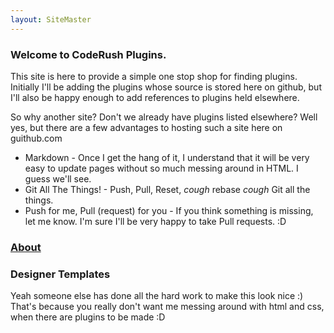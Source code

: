 ```yaml
---
layout: SiteMaster
---
```

### Welcome to CodeRush Plugins.
This site is here to provide a simple one stop shop for finding plugins.
Initially I'll be adding the plugins whose source is stored here on github, but I'll also be happy enough to add references to plugins held elsewhere.

So why another site? Don't we already have plugins listed elsewhere?
Well yes, but there are a few advantages to hosting such a site here on guithub.com

* Markdown - Once I get the hang of it, I understand that it will be very easy to update pages without so much messing around in HTML. I guess we'll see.
* Git All The Things! - Push, Pull, Reset, *cough* rebase *cough* Git all the things.
* Push for me, Pull (request) for you - If you think something is missing, let me know. I'm sure I'll be very happy to take Pull requests. :D

### [About](./About.html)


### Designer Templates
Yeah someone else has done all the hard work to make this look nice :) That's because you really don't want me messing around with html and css, when there are plugins to be made :D
